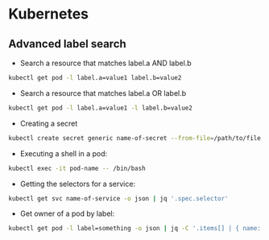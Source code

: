 # Kubernetes

## Advanced label search

* Search a resource that matches label.a AND label.b

```bash
kubectl get pod -l label.a=value1 label.b=value2
```

* Search a resource that matches label.a OR label.b

```bash
kubectl get pod -l label.a=value1 -l label.b=value2
```

* Creating a secret

```bash
kubectl create secret generic name-of-secret --from-file=/path/to/file
```
* Executing a shell in a pod:

```bash
kubectl exec -it pod-name -- /bin/bash
```

* Getting the selectors for a service:

```bash
kubectl get svc name-of-service -o json | jq '.spec.selector'
```

* Get owner of a pod by label:

```bash
kubectl get pod -l label=something -o json | jq -C '.items[] | { name: .metadata.name, owner: { kind: .metadata.ownerReferences[].kind, name: .metadata.ownerReferences[].name } } '
```
